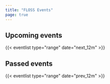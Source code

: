 ```yaml
---
title: "FLOSS Events"
page: true
---
```


<div id="upcoming" class="mb-6">
    <h2 class="fe-hl">Upcoming events</h2>
    {{< eventlist type="range" date="next_12m" >}}
</div>

<div class="mb-6">
    <h2 class="fe-hl">Passed events</h2>
    {{< eventlist type="range" date="prev_12m" >}}
</div>
